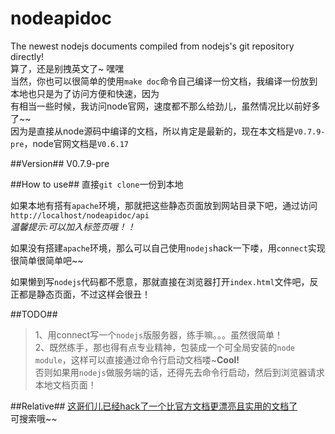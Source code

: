 nodeapidoc
==========

The newest nodejs documents compiled from nodejs's git repository directly!  
算了，还是别拽英文了~ 嘿嘿  
当然，你也可以很简单的使用`make doc`命令自己编译一份文档，我编译一份放到本地也只是为了访问方便和快速，因为  
有相当一些时候，我访问node官网，速度都不那么给劲儿，虽然情况比以前好多了~~  
因为是直接从node源码中编译的文档，所以肯定是最新的，现在本文档是`V0.7.9-pre`，node官网文档是`V0.6.17`  
  
##Version##
V0.7.9-pre  

##How to use##
直接`git clone`一份到本地  
  
如果本地有搭有`apache`环境，那就把这些静态页面放到网站目录下吧，通过访问  
`http://localhost/nodeapidoc/api`  
*温馨提示:可以加入标签页哦！！*
  
如果没有搭建`apache`环境，那么可以自己使用`nodejs`hack一下喽，用`connect`实现很简单很简单吧~~  
  
如果懒到写`nodejs`代码都不愿意，那就直接在浏览器打开`index.html`文件吧，反正都是静态页面，不过这样会很丑！  

##TODO##
> 1、用connect写一个`nodejs`版服务器，练手嘛。。。虽然很简单！  
> 2、既然练手，那也得有点专业精神，包装成一个可全局安装的`node module`，这样可以直接通过命令行启动文档喽~**Cool!**  
否则如果用`nodejs`做服务端的话，还得先去命令行启动，然后到浏览器请求本地文档页面！  
  
##Relative##
[这哥们儿已经hack了一个比官方文档更漂亮且实用的文档了](http://millermedeiros.github.com/mdoc/examples/node_api/doc/)  
可搜索哦~~